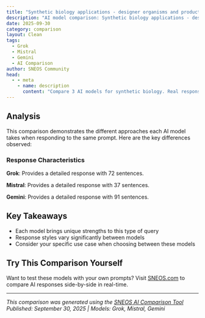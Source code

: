 ```yaml
---
title: "Synthetic biology applications - designer organisms and products"
description: "AI model comparison: Synthetic biology applications - designer organisms and products..."
date: 2025-09-30
category: comparison
layout: Clean
tags:
  - Grok
  - Mistral
  - Gemini
  - AI Comparison
author: SNEOS Community
head:
  - - meta
    - name: description
      content: "Compare 3 AI models for synthetic biology. Real responses from Grok, Mistral, Gemini with detailed analysis."
---
```


<ChatComparison
  title="Synthetic biology applications - designer organisms and products"
  prompt="Synthetic biology applications - designer organisms and products"
  :responses='{"Grok": "Synthetic biology is a transformative field of science and engineering that combines principles of biology, chemistry, engineering, and computer science to design and construct new biological systems or redesign existing ones for specific purposes. It enables the creation of \u0022designer organisms\u0022 and novel products with applications across various industries, including healthcare, agriculture, energy, and environmental sustainability. Below, I outline key applications of synthetic biology in creating designer organisms and innovative products.\n\n### Designer Organisms in Synthetic Biology\nDesigner organisms are engineered microorganisms, cells, or multicellular organisms with modified or entirely synthetic genomes tailored to perform specific functions. These organisms are created using tools like CRISPR-Cas9, gene synthesis, and metabolic engineering. Examples and applications include:\n\n1. **Microbial Factories for Biotechnology**:\n - **Engineered Bacteria**: Bacteria like *Escherichia coli* and *Bacillus subtilis* are modified to produce pharmaceuticals, biofuels, and industrial chemicals. For instance, synthetic biology has enabled the production of artemisinin (an antimalarial drug) in yeast by redesigning metabolic pathways.\n - **Designer Yeast**: Saccharomyces cerevisiae (baker\u2019s yeast) has been engineered to produce bioethanol, flavors, fragrances (e.g., vanillin), and even opioids for pain relief.\n - **Cyanobacteria for Photosynthetic Production**: These organisms are engineered to harness solar energy for producing biofuels or hydrogen as sustainable energy sources.\n\n2. **Agricultural Applications**:\n - **Crops with Enhanced Traits**: Synthetic biology is used to develop crops with improved resistance to pests, diseases, and environmental stresses. For instance, Bt crops (engineered with genes from *Bacillus thuringiensis*) produce toxins against specific pests.\n - **Nitrogen-Fixing Plants**: Efforts are underway to engineer non-leguminous crops (like rice or wheat) to fix atmospheric nitrogen, reducing the need for synthetic fertilizers.\n - **Synthetic Microbial Consortia**: Designer microbial communities are being developed to enhance soil health, promote plant growth, or degrade pollutants in agricultural settings.\n\n3. **Environmental Remediation**:\n - **Bioremediation Organisms**: Engineered microbes are designed to break down pollutants such as oil spills, plastics, or pesticides. For example, bacteria have been modified to degrade polyethylene terephthalate (PET) plastics using enzymes like PETase.\n - **Carbon Capture**: Synthetic biology is exploring designer algae or bacteria that can capture and sequester carbon dioxide more efficiently, aiding in climate change mitigation.\n\n4. **Synthetic Minimal Cells**:\n - Researchers have created minimal cells with synthetic genomes, such as the *Mycoplasma mycoides* JCVI-syn3.0, which has the smallest known genome capable of self-replication. These minimal cells serve as platforms for understanding life\u2019s fundamental principles and as customizable chassis for specific applications.\n\n### Synthetic Biology Products\nSynthetic biology has led to a wide array of novel products by leveraging the metabolic and genetic capabilities of engineered organisms. Some notable products and categories include:\n\n1. **Pharmaceuticals and Therapeutics**:\n - **Biosynthetic Drugs**: Synthetic biology enables cost-effective production of complex drugs like insulin, monoclonal antibodies, and vaccines using engineered microbes or mammalian cells.\n - **Gene Therapies**: Designer viruses (e.g., adeno-associated viruses) are used as delivery vehicles for gene therapies to treat genetic disorders like spinal muscular atrophy (SMA) or hemophilia.\n - **Synthetic Peptides and Proteins**: Engineered organisms produce therapeutic peptides, enzymes, and proteins for medical applications, such as synthetic spider silk proteins for tissue engineering.\n\n2. **Biofuels and Renewable Energy**:\n - **Next-Generation Biofuels**: Engineered microorganisms produce advanced biofuels like butanol, biodiesel, and jet fuel from renewable feedstocks (e.g., agricultural waste or algae).\n - **Biohydrogen**: Synthetic pathways in bacteria or algae are designed to generate hydrogen as a clean energy carrier.\n\n3. **Industrial Chemicals and Materials**:\n - **Bioplastics**: Microbes are engineered to produce biodegradable plastics like polyhydroxyalkanoates (PHA) as sustainable alternatives to petroleum-based plastics.\n - **Synthetic Textiles**: Companies like Bolt Threads use synthetic biology to produce bioengineered silk and leather (e.g., Mylo, a fungal leather alternative) for eco-friendly fashion.\n - **Specialty Chemicals**: Designer organisms synthesize high-value chemicals, such as isoprene (used in rubber production) or adipic acid (for nylon manufacturing), with reduced environmental impact.\n\n4. **Food and Beverage Innovation**:\n - **Lab-Grown Meat**: Synthetic biology contributes to cultured meat production by engineering animal cells to grow in bioreactors, reducing the need for traditional livestock farming.\n - **Alternative Proteins**: Microbes are engineered to produce proteins like heme (for plant-based meat alternatives, e.g., Impossible Burger) or milk proteins (e.g., casein for synthetic dairy products).\n - **Synthetic Flavors and Fragrances**: Yeast or bacteria produce natural flavor compounds, such as vanillin or rose oil, sustainably and at scale.\n\n5. **Diagnostics and Biosensors**:\n - **Synthetic Biosensors**: Engineered cells or genetic circuits detect specific molecules, pathogens, or environmental toxins. For example, synthetic biology has created paper-based diagnostics for rapid Zika virus detection.\n - **CRISPR-Based Tools**: Designer CRISPR systems are used for highly sensitive and specific detection of DNA or RNA in medical diagnostics.\n\n### Challenges and Ethical Considerations\nWhile synthetic biology offers immense potential, it also faces challenges and ethical concerns:\n- **Safety Risks**: Designer organisms could unintentionally harm ecosystems if released into the environment. Strict biocontainment strategies (e.g., kill switches) are essential.\n- **Regulation**: The development and commercialization of synthetic biology products require clear regulatory frameworks to ensure safety and public acceptance.\n- **Ethical Issues**: The creation of synthetic life and genetic modification raises questions about \u0022playing God,\u0022 patenting life forms, and equitable access to technologies.\n- **Dual-Use Concerns**: Synthetic biology tools could be misused to create harmful biological agents, necessitating robust biosecurity measures.\n\n### Future Prospects\nThe future of synthetic biology is promising, with advancements in automation, machine learning, and DNA synthesis accelerating the design-build-test-learn cycle. Potential developments include:\n- **Personalized Medicine**: Designer therapies tailored to individual genetic profiles for cancer or rare diseases.\n- **Synthetic Organs**: Engineering tissues or entire organs using synthetic biology for transplantation.\n- **Planetary Applications**: Designer organisms for terraforming Mars or mining resources in space.\n- **Circular Bioeconomy**: Creating fully sustainable systems for producing food, materials, and energy using synthetic biology.\n\nIn conclusion, synthetic biology\u2019s ability to create designer organisms and novel products is revolutionizing industries and addressing global challenges like climate change, food security, and healthcare. However, balancing innovation with safety, ethics, and regulation will be critical to realizing its full potential. If you\u2019d like to dive deeper into a specific application or technology (e.g., CRISPR, metabolic engineering, or a particular product), let me know!", "Mistral": "Synthetic biology is a rapidly advancing field that combines engineering principles with biological systems to create designer organisms and products. Here are some key applications:\n\n### Designer Organisms\n\n1. **Microbial Cell Factories**:\n - **Biofuels**: Engineered microbes can produce biofuels like ethanol, butanol, and biodiesel from renewable resources.\n - **Biopolymers**: Microbes can be designed to produce biodegradable plastics such as polyhydroxyalkanoates (PHAs).\n\n2. **Medical Applications**:\n - **Therapeutic Proteins**: Engineered cells can produce therapeutic proteins like insulin, growth factors, and antibodies.\n - **Vaccines**: Synthetic biology can be used to develop more effective and safer vaccines.\n - **Gene Therapy**: Designer organisms can be used to deliver therapeutic genes to treat genetic disorders.\n\n3. **Agricultural Improvements**:\n - **Crop Enhancement**: Genetically modified crops can be designed to be more resistant to pests, diseases, and environmental stresses.\n - **Nitrogen Fixation**: Engineered microbes can enhance nitrogen fixation in plants, reducing the need for chemical fertilizers.\n\n4. **Environmental Remediation**:\n - **Bioremediation**: Microbes can be engineered to degrade environmental pollutants such as oil spills, heavy metals, and pesticides.\n - **Carbon Sequestration**: Designer organisms can be used to capture and convert carbon dioxide into useful products.\n\n### Designer Products\n\n1. **Pharmaceuticals**:\n - **Antibiotics**: Synthetic biology can be used to produce new antibiotics or improve existing ones.\n - **Drug Delivery Systems**: Engineered nanoparticles and microbes can be used for targeted drug delivery.\n\n2. **Chemicals and Materials**:\n - **Specialty Chemicals**: Microbes can be engineered to produce high-value chemicals such as flavors, fragrances, and pigments.\n - **Biocomposites**: Synthetic biology can be used to create new biocomposites with unique properties.\n\n3. **Food and Nutrition**:\n - **Nutraceuticals**: Engineered microbes can produce nutraceuticals like vitamins, antioxidants, and omega-3 fatty acids.\n - **Alternative Proteins**: Synthetic biology can be used to create sustainable protein sources, such as lab-grown meat and plant-based proteins.\n\n4. **Biosensors**:\n - **Environmental Monitoring**: Engineered biosensors can detect pollutants, toxins, and pathogens in the environment.\n - **Medical Diagnostics**: Biosensors can be used for rapid and accurate diagnosis of diseases.\n\n5. **Bioenergy**:\n - **Biohydrogen**: Microbes can be engineered to produce hydrogen gas, a clean and renewable energy source.\n - **Microbial Fuel Cells**: Engineered microbes can be used in microbial fuel cells to generate electricity from organic waste.\n\n### Ethical and Regulatory Considerations\n\nWhile synthetic biology holds immense potential, it also raises ethical, safety, and regulatory concerns. These include:\n\n- **Biosafety**: Ensuring that engineered organisms do not have unintended environmental or health impacts.\n- **Bioethics**: Addressing the ethical implications of creating and using designer organisms.\n- **Regulation**: Developing appropriate regulatory frameworks to govern the use of synthetic biology technologies.\n\n### Future Directions\n\nThe future of synthetic biology is likely to see even more innovative applications, such as:\n\n- **Personalized Medicine**: Tailoring treatments to individual genetic profiles.\n- **Smart Materials**: Creating materials that can respond to environmental changes.\n- **Space Exploration**: Using synthetic biology to produce resources and sustain life in space.\n\nOverall, synthetic biology is poised to revolutionize various industries by providing sustainable, efficient, and innovative solutions to global challenges.", "Gemini": "Synthetic biology is revolutionizing various fields by enabling the design and engineering of biological systems for specific purposes. Here\u0027s a breakdown of synthetic biology applications, focusing on designer organisms and products:\n\n**I. What is Synthetic Biology?**\n\nAt its core, synthetic biology involves designing and building new biological parts, devices, and systems, or re-designing existing, natural biological systems for useful purposes. Think of it as an engineering discipline applied to biology. Key areas include:\n\n* **DNA Synthesis and Sequencing:** Creating and reading DNA sequences.\n* **Standardization:** Defining biological \u0022parts\u0022 (promoters, genes, terminators) with predictable behavior, making them reusable and combinable like LEGO bricks.\n* **Modularity:** Building complex systems by combining standardized parts into functional modules.\n* **Abstraction:** Hiding complex biological details to create higher-level programming interfaces for engineers.\n\n**II. Applications of Synthetic Biology: Designer Organisms and Products**\n\nSynthetic biology\u0027s applications are vast and growing. Here\u0027s a detailed look at key areas:\n\n**A. Healthcare and Medicine:**\n\n* **Drug Discovery and Production:**\n * **Artemisinin (Anti-malarial):** Engineering yeast to produce artemisinic acid, a precursor to artemisinin, significantly reduced the cost and improved the supply of this vital drug.\n * **Insulin:** Recombinant DNA technology (a precursor to synthetic biology) has been used for decades to produce human insulin in microorganisms. Synthetic biology refines and optimizes these processes.\n * **Anti-cancer Drugs:** Engineering bacteria to produce anti-cancer compounds or deliver targeted therapies to tumors.\n * **Vaccines:** Developing new vaccine strategies using synthetic biology, including self-amplifying RNA vaccines and viral vector-based vaccines.\n* **Diagnostics:**\n * **Biosensors:** Creating organisms or devices that can detect specific molecules (e.g., pathogens, toxins, biomarkers) in the environment or in the body. Examples include:\n * Detecting water contaminants (arsenic, lead).\n * Diagnosing diseases (cancer, infections) early through blood or urine analysis.\n * Monitoring environmental pollution.\n * **Point-of-Care Diagnostics:** Developing rapid and inexpensive diagnostic tests that can be used in resource-limited settings.\n* **Therapeutics:**\n * **Engineered Probiotics:** Modifying gut bacteria to produce therapeutic molecules or to modulate the immune system.\n * **Phage Therapy:** Designing bacteriophages (viruses that infect bacteria) to target and destroy specific antibiotic-resistant bacteria. Synthetic biology can improve phage targeting and effectiveness.\n * **Cellular Therapies:** Engineering immune cells (e.g., T cells) to recognize and kill cancer cells (CAR-T cell therapy). Synthetic biology is improving CAR-T cell therapies by adding logic gates and control mechanisms to prevent off-target effects.\n* **Tissue Engineering and Regenerative Medicine:**\n * **Scaffolds and Biomaterials:** Designing and synthesizing new biomaterials with specific properties for tissue regeneration and repair. This includes creating scaffolds that promote cell growth and differentiation.\n * **3D Bioprinting:** Using engineered cells and biomaterials to create functional tissues and organs for transplantation.\n\n**B. Industrial Biotechnology:**\n\n* **Biofuels and Biorefineries:**\n * **Ethanol, Butanol, Biodiesel:** Engineering microorganisms to efficiently convert biomass (e.g., cellulose, algae) into biofuels.\n * **Advanced Biofuels:** Producing drop-in biofuels that are chemically identical to gasoline, diesel, and jet fuel.\n * **Bioplastics:** Synthesizing biodegradable plastics from renewable resources using engineered microbes.\n* **Biomaterials:**\n * **Spider Silk:** Producing spider silk proteins in microorganisms for use in textiles, medical devices, and other applications.\n * **Cellulose:** Engineering bacteria to produce cellulose with specific properties for use in paper, textiles, and packaging.\n* **Specialty Chemicals:**\n * **Flavors and Fragrances:** Producing natural flavors and fragrances using engineered yeast or bacteria. This can be more sustainable and cost-effective than traditional methods.\n * **Pigments and Dyes:** Synthesizing pigments and dyes with specific colors and properties for use in textiles, cosmetics, and paints.\n * **Amino Acids and Vitamins:** Optimizing the production of essential amino acids and vitamins using engineered microorganisms.\n* **Enzymes:** Designing and engineering enzymes with improved activity, stability, and specificity for various industrial applications (e.g., food processing, detergents, pharmaceuticals).\n\n**C. Agriculture:**\n\n* **Crop Improvement:**\n * **Nitrogen Fixation:** Engineering plants or microbes to fix atmospheric nitrogen, reducing the need for synthetic fertilizers.\n * **Pest Resistance:** Developing crops that are resistant to insect pests, reducing the need for pesticides.\n * **Drought Tolerance:** Engineering crops to withstand drought conditions, improving food security in arid regions.\n * **Enhanced Nutrient Uptake:** Modifying plants to efficiently absorb nutrients from the soil.\n* **Biopesticides and Biofertilizers:**\n * Developing microbial-based pesticides and fertilizers that are more environmentally friendly than synthetic alternatives.\n* **Biosensors for Agriculture:**\n * Using biosensors to monitor soil health, detect plant diseases, and optimize irrigation.\n* **Livestock Improvement:**\n * Engineering gut microbes to improve animal health and productivity.\n\n**D. Environmental Applications:**\n\n* **Bioremediation:**\n * **Pollution Degradation:** Engineering microorganisms to break down pollutants in soil and water, such as oil spills, heavy metals, and pesticides.\n * **Wastewater Treatment:** Using engineered microbes to remove contaminants from wastewater.\n* **Carbon Sequestration:**\n * Engineering algae or bacteria to capture carbon dioxide from the atmosphere and convert it into biofuels or other valuable products.\n* **Biosensors for Environmental Monitoring:**\n * Developing biosensors to detect pollutants and monitor environmental conditions.\n\n**E. Materials Science:**\n\n* **Self-Assembling Materials:**\n * Using engineered proteins and DNA to create self-assembling materials with specific structures and properties.\n* **Living Materials:**\n * Creating materials that contain living cells, allowing them to respond to environmental stimuli and perform specific functions. Examples include self-healing concrete.\n\n**III. Examples of Designer Organisms:**\n\n* **Engineered *E. coli* for producing biofuels:** Modified to efficiently convert sugars into ethanol, butanol, or other biofuel molecules.\n* **Yeast producing artemisinin precursor:** Used to manufacture artemisinin, a key ingredient in malaria medication.\n* **Bacteria degrading plastic:** Engineered to break down plastic polymers into less harmful components.\n* **Algae capturing CO2:** Designed for efficient carbon sequestration.\n* **Engineered immune cells (CAR-T cells):** Modified to target and destroy cancer cells.\n\n**IV. Challenges and Ethical Considerations:**\n\n* **Safety:** Ensuring that engineered organisms do not pose a threat to human health or the environment. This includes containment strategies and careful risk assessment.\n* **Ethical Concerns:** Addressing ethical issues related to the use of synthetic biology, such as the potential for misuse, the creation of artificial life, and the impact on biodiversity. Dual-use research is a major concern (research with both beneficial and potentially harmful applications).\n* **Regulation:** Developing appropriate regulatory frameworks to govern the development and use of synthetic biology technologies.\n* **Intellectual Property:** Addressing intellectual property issues related to the ownership and commercialization of synthetic biology inventions.\n* **Accessibility and Equity:** Ensuring that the benefits of synthetic biology are accessible to all, and that the technology is not used to exacerbate existing inequalities.\n* **Public Perception and Acceptance:** Educating the public about synthetic biology and addressing concerns about the technology. Transparency and public engagement are crucial.\n\n**V. The Future of Synthetic Biology:**\n\nSynthetic biology is a rapidly evolving field with the potential to transform many aspects of our lives. Future directions include:\n\n* **More complex biological systems:** Designing and building more complex and sophisticated biological systems, such as artificial organs and tissues.\n* **Personalized medicine:** Developing personalized therapies based on an individual\u0027s genetic makeup and disease profile.\n* **Sustainable manufacturing:** Using synthetic biology to develop more sustainable and environmentally friendly manufacturing processes.\n* **Space exploration:** Developing synthetic biology tools and technologies for use in space exploration, such as engineering microbes to produce food and resources on Mars.\n\n**In conclusion, synthetic biology offers powerful tools for designing organisms and producing valuable products across diverse sectors. However, careful consideration of the ethical, safety, and regulatory aspects is crucial to ensure responsible development and deployment of this technology for the benefit of society.**\n"}' 
  published-date="13:20"
/>

## Analysis

This comparison demonstrates the different approaches each AI model takes when responding to the same prompt. Here are the key differences observed:

### Response Characteristics

**Grok**: Provides a detailed response with 72 sentences. 

**Mistral**: Provides a detailed response with 37 sentences. 

**Gemini**: Provides a detailed response with 91 sentences. 

## Key Takeaways

- Each model brings unique strengths to this type of query
- Response styles vary significantly between models
- Consider your specific use case when choosing between these models

## Try This Comparison Yourself

Want to test these models with your own prompts? Visit [SNEOS.com](https://sneos.com) to compare AI responses side-by-side in real-time.

---

*This comparison was generated using the [SNEOS AI Comparison Tool](https://sneos.com)*
*Published: September 30, 2025 | Models: Grok, Mistral, Gemini*
